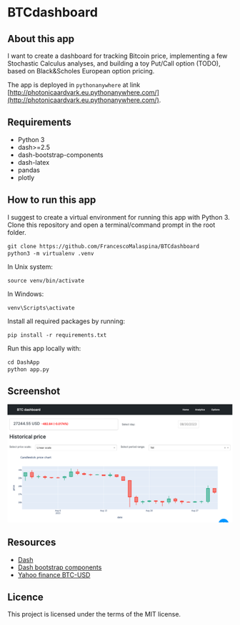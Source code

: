 # BTCdashboard

## About this app

I want to create a dashboard for tracking Bitcoin price, implementing a few Stochastic Calculus analyses, and building a toy Put/Call option (TODO), based on Black&Scholes European option pricing.

The app is deployed in `pythonanywhere` at link [http://photonicaardvark.eu.pythonanywhere.com/](http://photonicaardvark.eu.pythonanywhere.com/).

## Requirements

* Python 3
* dash>=2.5
* dash-bootstrap-components
* dash-latex
* pandas
* plotly

## How to run this app

I suggest to create a virtual environment for running this app with Python 3. Clone this repository 
and open a terminal/command prompt in the root folder.

```
git clone https://github.com/FrancescoMalaspina/BTCdashboard
python3 -m virtualenv .venv
```
In Unix system:
```
source venv/bin/activate
```
In Windows:
```
venv\Scripts\activate
```

Install all required packages by running:
```
pip install -r requirements.txt
```

Run this app locally with:
```
cd DashApp
python app.py
```

## Screenshot

![screenshot](components/img/screencapture.png)

## Resources

* [Dash](https://dash.plot.ly/)
* [Dash bootstrap components](https://dash-bootstrap-components.opensource.faculty.ai)
* [Yahoo finance BTC-USD](https://finance.yahoo.com/quote/BTC-USD/history?p=BTC-USD)
## Licence
This project is licensed under the terms of the MIT license.

